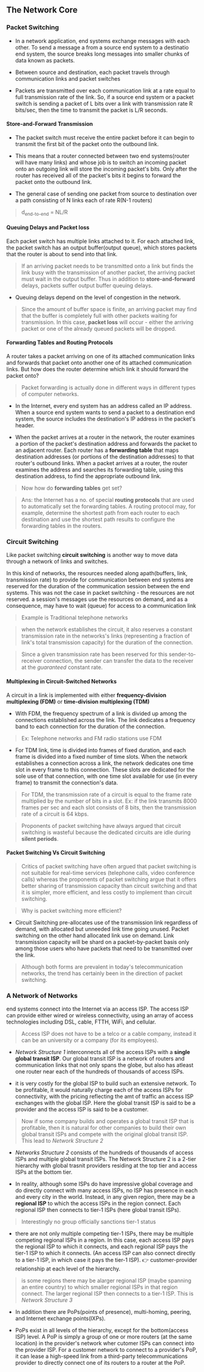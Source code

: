 ## The Network Core

### Packet Switching

- In a network application, end systems exchange messages with each other. To send a message a from a source end system to a destinatio end system, the source breaks long messages into smaller chunks of data known as packets.

- Between source and destination, each packet travels through communication links and packet switches

- Packets are transmitted over each communication link at a rate equal to full transmission rate of the link. So, if a source end system or a packet switch is sending a packet of L bits over a link with transmission rate R bits/sec, then the time to transmit the packet is L/R seconds.

#### Store-and-Forward Transmission

- The packet switch must receive the entire packet before it can begin to transmit the first bit of the packet onto the outbound link. 

- This means that a router connected between two end systems(router will have many links) and whose job is to switch an incoming packet onto an outgoing link will store the incoming packet's bits. Only after the router has received all of the packet's bits it begins to forward the packet onto the outbound link.

- The general case of sending one packet from source to destination over a path consisting of N links each of rate R(N-1 routers) 
>	d<sub>end-to-end</sub> = NL/R

#### Queuing Delays and Packet loss

Each packet switch has multiple links attached to it. For each attached link, the packet switch has an output buffer(output queue), which stores packets that the router is about to send into that link. 

> If an arriving packet needs to be transmitted onto a link but finds the link busy with the transmission of another packet, the arriving packet must wait in the output buffer. Thus in addition to **store-and-forward** delays, packets suffer output buffer queuing delays. 

- Queuing delays depend on the level of congestion in the network. 

> Since the amount of buffer space is finite, an arriving packet may find that the buffer is completely full with other packets waiting for transmission. In this case, **packet loss** will occur - either the arriving packet or one of the already queued packets will be dropped.

#### Forwarding Tables and Routing Protocols

A router takes a packet arriving on one of its attached communication links and forwards that packet onto another one of its attached communication links. But how does the router determine which link it should forward the packet onto? 

> Packet forwarding is actually done in different ways in different types of computer networks.

- In the Internet, every end system has an address called an IP address. When a source end system wants to send a packet to a destination end system, the source includes the destination's IP address in the packet's header. 

- When the packet arrives at a router in the network, the router examines a portion of the packet's destination address and forwards the packet to an adjacent router. Each router has a **forwarding table** that maps destination addresses (or portions of the destination addresses) to that router's outbound links. When a packet arrives at a router, the router examines the address and searches its forwarding table, using this destination address, to find the appropriate outbound link.

> Now how do **forwarding tables** get set?

>Ans: the Internet has a no. of special **routing protocols** that are used to automatically set the forwarding tables. A routing protocol may, for example, determine the shortest path from each router to each destination and use the shortest path results to configure the forwarding tables in the routers.

### Circuit Switching 

Like packet switching **circuit switching** is another way to move data through a network of links and switches.

In this kind of networks, the resources needed along apath(buffers, link, transmission rate) to provide for communication between end systems are reserved for the duration of the communication session between the end systems. This was not the case in packet switching - the resources are not reserved. a session's messages use the resources on demand, and as a consequence, may have to wait (queue) for access to a communication link

> Example is Traditional telephone networks

> when the network establishes the circuit, it also reserves a constant transmission rate in the networks's links (representing a fraction of link's total transmission capacity) for the duration of the connection.  

> Since a given transmission rate has been reserved for this sender-to-receiver connection, the sender can transfer the data to the receiver at the *guaranteed* constant rate. 

#### Multiplexing in Circuit-Switched Networks

A circuit in a link is implemented with either **frequency-division multiplexing (FDM)** or **time-division multiplexing (TDM)**

- With FDM, the frequency spectrum of a link is divided up among the connections established across the link. The link dedicates a frequency band to each connection for the duration of the connection. 
> Ex: Telephone networks and FM radio stations use FDM

- For TDM link, time is divided into frames of fixed duration, and each frame is divided into a fixed number of time slots. When the network establishes a connection across a link, the network dedicates one time slot in every frame to this connection. These slots are dedicated for the sole use of that connection, with one time slot available for use (in every frame) to transmit the connection's data. 

> For TDM, the transmission rate of a circuit is equal to the frame rate multiplied by the number of bits in a slot. Ex: if the link transmits 8000 frames per sec and each slot consists of 8 bits, then the transmission rate of a circuit is 64 kbps.

> Proponents of packet switching have always argued that circuit switching is wasteful because the dedicated circuits are idle during **silent periods**.

#### Packet Switching Vs Circuit Switching

> Critics of packet switching have often argued that packet switching is not suitable for real-time services (telephone calls, video conference calls) whereas the proponents of packet switching argue that it offers better sharing of transmission capacity than circuit switching and that it is simpler, more efficient, and less costly to implement than circuit switching.

>Why is packet switching more efficient?

- Circuit Switching pre-allocates use of the transmission link regardless of demand, with allocated but unneeded link time going unused. Packet switching on the other hand allocated link use on demand. Link transmission capacity will be shard on a packet-by-packet basis only among those users who have packets that need to be transmitted over the link. 

> Although both forms are prevalent in today's telecommunication networks, the trend has certainly been in the direction of packet switching.  

### A Network of Networks

end systems connect into the Internet via an access ISP. The access ISP can provide either wired or wireless connectivity, using an array of access technologies including DSL, cable, FTTH, WiFi, and cellular.

> Access ISP does not have to be a telco or a cable company, instead it can be an university or a company (for its employees).

- *Network Structure 1* interconnects all of the access ISPs with a **single global transit ISP**. Our global transit ISP is a network of routers and communication links that not only spans the globe, but also has atleast one router near each of the hundreds of thousands of access ISPs. 

- it is very costly for the global ISP to build such an extensive network. To be profitable, it would naturally charge each of the access ISPs for connectivity, with the pricing reflecting the amt of traffic an access ISP exchanges with the global ISP. Here the global transit ISP is said to be a provider and the access ISP is said to be a customer. 

> Now if some company builds and operates a global transit ISP that is profitable, then it is natural for other companies to build their own global transit ISPs and compete with the original global transit ISP. This lead to *Network Structure 2*

- *Networks Structure 2* consists of the hundreds of thousands of access ISPs and multiple global transit ISPs. The Network Structure 2 is a 2-tier hierarchy with global trasnit providers residing at the top tier and access ISPs at the bottom tier. 

- In reality, although some ISPs do have impressive global coverage and do directly connect with many access ISPs, no ISP has presence in each and every city  in the world. Instead, in any given region, there may be a **regional ISP** to which the access ISPs in the region connect. Each regional ISP then connects to tier-1 ISPs (here global transit ISPs). 

> Interestingly no group officially sanctions tier-1 status

- there are not only multiple competing tier-1 ISPs, there may be multiple competing regional ISPs in a region. In this case, each access ISP pays the regional ISP to which it connects, and each regional ISP pays the tier-1 ISP to which it connects. (An access ISP can also connect directly to a tier-1 ISP, in which case it pays the tier-1 ISP). :point_right: customer-provider relationship at each level of the hierarchy. 

> is some regions there may be alarger regional ISP (maybe spanning an entire country) to which smaller regional ISPs in that region connect. The larger regional ISP then connects to a tier-1 ISP. This is *Network Structure 3*

- In addition there are PoPs(points of presence), multi-homing, peering, and Internet exchange points(IXPs). 

- PoPs exist in all levels of the hierarchy, except for the bottom(access ISP) level. A PoP is simply a group of one or more routers (at the same location) in the provider's network wher cutomer ISPs can connect into the provider ISP. For a customer network to connect to a provider's PoP, it can lease a high-speed link from a third-party telecommunications provider to directly connect one of its routers to a router at the PoP. 
